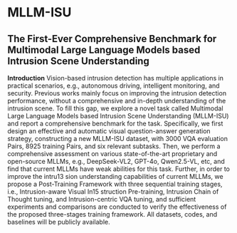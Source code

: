 # MLLM-ISU
The First-Ever Comprehensive Benchmark for Multimodal Large Language Models based Intrusion Scene Understanding
--
**Introduction**
Vision-based intrusion detection has multiple applications in practical scenarios, e.g., autonomous driving, intelligent monitoring, and security. Previous works
mainly focus on improving the intrusion detection performance, without a comprehensive and in-depth understanding of the intrusion scene. To fill this gap, we
explore a novel task called Multimodal Large Language Models based Intrusion Scene Understanding (MLLM-ISU) and report a comprehensive benchmark for the
task. Specifically, we first design an effective and automatic visual question-answer generation strategy, constructing a new MLLM-ISU dataset, with 3000 VQA evaluation Pairs, 8925 training Pairs, and six relevant subtasks. Then, we perform a
comprehensive assessment on various state-of-the-art proprietary and open-source MLLMs, e.g., DeepSeek-VL2, GPT-4o, Qwen2.5-VL, etc, and find that current MLLMs have weak abilities for this task. Further, in order to improve the intru13 sion understanding capabilities of current MLLMs, we propose a Post-Training Framework with three sequential training stages, i.e., Intrusion-aware Visual In15 struction Pre-training, Intrusion Chain of Thought tuning, and Intrusion-centric
VQA tuning, and sufficient experiments and comparisons are conducted to verify the effectiveness of the proposed three-stages training framework. All datasets, codes, and baselines will be publicly available.
